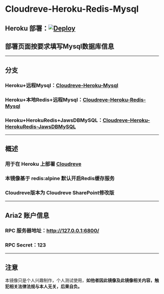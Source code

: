 # Cloudreve-Heroku-Redis-Mysql
## Heroku 部署：[![Deploy](https://www.herokucdn.com/deploy/button.svg)](https://heroku.com/deploy)
## 部署页面按要求填写Mysql数据库信息
---
## 分支
### Heroku+远程Mysql：[Cloudreve-Heroku-Mysql](https://github.com/FuaerCN/Cloudreve-Heroku)
### Heroku+本地Redis+远程Mysql：[Cloudreve-Heroku-Redis-Mysql](https://github.com/FuaerCN/Cloudreve-Heroku/tree/Redis-Mysql)
### Heroku+HerokuRedis+JawsDBMySQL：[Cloudreve-Heroku-HerokuRedis-JawsDBMySQL](https://github.com/FuaerCN/Cloudreve-Heroku/tree/Heroku-Mysql)
---
## 概述
### 用于在 Heroku 上部署 [Cloudreve](https://cloudreve.org/)
### 本镜像基于 redis:alpine 默认开启Redis缓存服务
### Cloudreve版本为 Cloudreve SharePoint修改版
---
## Aria2 账户信息
### RPC 服务器地址：http://127.0.0.1:6800/
### RPC Secret：123
---
## 注意
本镜像只是个人兴趣制作，个人测试使用，**如他者因此镜像及此镜像相关内容，触犯相关法律法规与本人无关，后果自负。**

